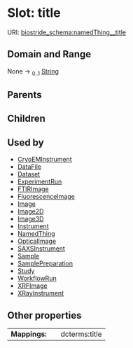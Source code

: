 
# Slot: title



URI: [biostride_schema:namedThing__title](https://w3id.org/biostride/schema/namedThing__title)


## Domain and Range

None &#8594;  <sub>0..1</sub> [String](types/String.md)

## Parents


## Children


## Used by

 * [CryoEMInstrument](CryoEMInstrument.md)
 * [DataFile](DataFile.md)
 * [Dataset](Dataset.md)
 * [ExperimentRun](ExperimentRun.md)
 * [FTIRImage](FTIRImage.md)
 * [FluorescenceImage](FluorescenceImage.md)
 * [Image](Image.md)
 * [Image2D](Image2D.md)
 * [Image3D](Image3D.md)
 * [Instrument](Instrument.md)
 * [NamedThing](NamedThing.md)
 * [OpticalImage](OpticalImage.md)
 * [SAXSInstrument](SAXSInstrument.md)
 * [Sample](Sample.md)
 * [SamplePreparation](SamplePreparation.md)
 * [Study](Study.md)
 * [WorkflowRun](WorkflowRun.md)
 * [XRFImage](XRFImage.md)
 * [XRayInstrument](XRayInstrument.md)

## Other properties

|  |  |  |
| --- | --- | --- |
| **Mappings:** | | dcterms:title |
